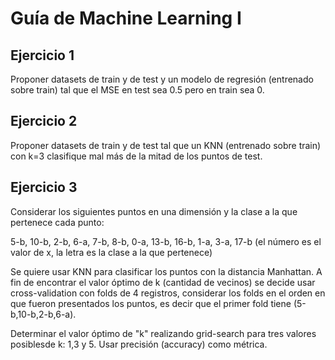 # Guía de Machine Learning I

## Ejercicio 1

Proponer datasets de train y de test y un modelo de regresión (entrenado sobre train) tal que el MSE en test sea 0.5 pero en train sea 0.

## Ejercicio 2

Proponer datasets de train y de test tal que un KNN (entrenado sobre train) con k=3 clasifique mal más de la mitad de los puntos de test.

## Ejercicio 3

Considerar los siguientes puntos en una dimensión y la clase a la que pertenece cada punto:

5-b, 10-b, 2-b, 6-a, 7-b, 8-b, 0-a, 13-b, 16-b, 1-a, 3-a, 17-b (el número es el valor de x, la letra es la clase a la que pertenece)

Se quiere usar KNN para clasificar los puntos con la distancia Manhattan. A fin de encontrar el valor óptimo de k (cantidad de vecinos) se decide usar cross-validation con folds de 4 registros, considerar los folds en el orden en que fueron presentados los puntos, es decir que el primer fold tiene (5-b,10-b,2-b,6-a).

Determinar el valor óptimo de "k" realizando grid-search para tres valores posiblesde k: 1,3 y 5. Usar precisión (accuracy) como métrica.
